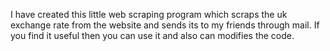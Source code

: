 I have created this little web scraping program which scraps the uk exchange rate from the website and sends its to my friends through mail.
If you find it useful then you can use it and also can modifies the code.
